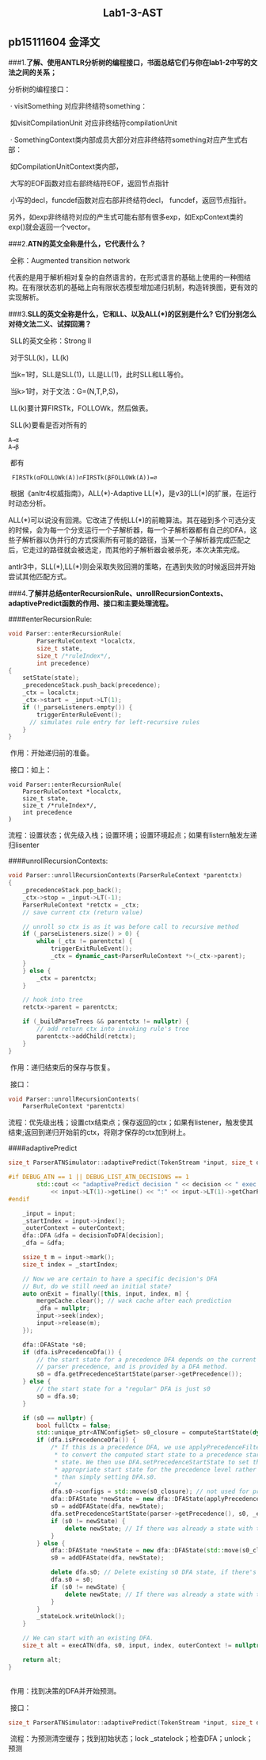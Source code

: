 ## <center>**Lab1-3-AST**</center>

## pb15111604 金泽文

###1.**了解、使用ANTLR分析树的编程接口，书面总结它们与你在lab1-2中写的文法之间的关系；**

分析树的编程接口：

​    · visitSomething 对应非终结符something：

​        如visitCompilationUnit 对应非终结符compilationUnit

​    · SomethingContext类内部成员大部分对应非终结符something对应产生式右部：

​        如CompilationUnitContext类内部，

​        大写的EOF函数对应右部终结符EOF，返回节点指针

​        小写的decl，funcdef函数对应右部非终结符decl， funcdef，返回节点指针。

​	另外，如exp非终结符对应的产生式可能右部有很多exp，如ExpContext类的exp()就会返回一个vector。



###2.**ATN的英文全称是什么，它代表什么？**

​    全称：Augmented transition network

​    代表的是用于解析相对复杂的自然语言的，在形式语言的基础上使用的一种图结构。在有限状态机的基础上向有限状态模型增加递归机制，构造转换图，更有效的实现解析。



###3.**SLL的英文全称是什么，它和LL、以及ALL(*)的区别是什么? 它们分别怎么对待文法二义、试探回溯？**

​    SLL的英文全称：Strong ll

​    对于SLL(k)，LL(k)

​    当k=1时，SLL是SLL(1)，LL是LL(1)，此时SLL和LL等价。

​    当k>1时，对于文法：G=(N,T,P,S)，

​        LL(k)要计算FIRSTk，FOLLOWk，然后做表。

​        SLL(k)要看是否对所有的

```
A→α
A→β
```

​        都有

```
 FIRSTk(αFOLLOWk(A))∩FIRSTk(βFOLLOWk(A))=∅
```

​    根据《anltr4权威指南》，ALL(\*)-Adaptive LL(\*)，是v3的LL(\*)的扩展，在运行时动态分析。

​    ALL(*)可以说没有回溯。它改进了传统LL(\*)的前瞻算法。其在碰到多个可选分支的时候，会为每一个分支运行一个子解析器，每一个子解析器都有自己的DFA，这些子解析器以伪并行的方式探索所有可能的路径，当某一个子解析器完成匹配之后，它走过的路径就会被选定，而其他的子解析器会被杀死，本次决策完成。

​    antlr3中，SLL(\*),LL(\*)则会采取失败回溯的策略，在遇到失败的时候返回并开始尝试其他匹配方式。

###4.**了解并总结enterRecursionRule、unrollRecursionContexts、adaptivePredict函数的作用、接口和主要处理流程。**

####enterRecursionRule:

```c++
void Parser::enterRecursionRule(
  		ParserRuleContext *localctx, 
  		size_t state, 
 		size_t /*ruleIndex*/, 
  		int precedence) 
{
  	setState(state);
  	_precedenceStack.push_back(precedence);
  	_ctx = localctx;
  	_ctx->start = _input->LT(1);
  	if (!_parseListeners.empty()) {
    	triggerEnterRuleEvent(); 
      // simulates rule entry for left-recursive rules
  	}
}
```

​    作用：开始递归前的准备。

​    接口：如上：

```
void Parser::enterRecursionRule(
	ParserRuleContext *localctx, 
	size_t state, 
	size_t /*ruleIndex*/, 
	int precedence
)
```

​    流程：设置状态；优先级入栈；设置环境；设置环境起点；如果有listern触发左递归lisenter

####unrollRecursionContexts:

```c++
void Parser::unrollRecursionContexts(ParserRuleContext *parentctx) 
{
	_precedenceStack.pop_back();
	_ctx->stop = _input->LT(-1);
	ParserRuleContext *retctx = _ctx; 
	// save current ctx (return value)

	// unroll so ctx is as it was before call to recursive method
	if (_parseListeners.size() > 0) {
    	while (_ctx != parentctx) {
        	triggerExitRuleEvent();
        	_ctx = dynamic_cast<ParserRuleContext *>(_ctx->parent);
    }
	} else {
    	_ctx = parentctx;
	}

	// hook into tree
	retctx->parent = parentctx;

	if (_buildParseTrees && parentctx != nullptr) {
    	// add return ctx into invoking rule's tree
    	parentctx->addChild(retctx);
	}
}
```
​    作用：递归结束后的保存与恢复。

​    接口：

```c++
void Parser::unrollRecursionContexts(
	ParserRuleContext *parentctx) 
```

​    流程：优先级出栈；设置ctx结束点；保存返回的ctx；如果有listener，触发使其结束;返回到递归开始前的ctx，将刚才保存的ctx加到树上。

####adaptivePredict

```c++
size_t ParserATNSimulator::adaptivePredict(TokenStream *input, size_t decision, ParserRuleContext *outerContext) {

#if DEBUG_ATN == 1 || DEBUG_LIST_ATN_DECISIONS == 1
        std::cout << "adaptivePredict decision " << decision << " exec LA(1)==" << getLookaheadName(input) << " line "
            << input->LT(1)->getLine() << ":" << input->LT(1)->getCharPositionInLine() << std::endl;
#endif

    _input = input;
    _startIndex = input->index();
    _outerContext = outerContext;
    dfa::DFA &dfa = decisionToDFA[decision];
    _dfa = &dfa;

    ssize_t m = input->mark();
    size_t index = _startIndex;

    // Now we are certain to have a specific decision's DFA
    // But, do we still need an initial state?
    auto onExit = finally([this, input, index, m] {
        mergeCache.clear(); // wack cache after each prediction
        _dfa = nullptr;
        input->seek(index);
        input->release(m);
    });

    dfa::DFAState *s0;
    if (dfa.isPrecedenceDfa()) {
        // the start state for a precedence DFA depends on the current
        // parser precedence, and is provided by a DFA method.
        s0 = dfa.getPrecedenceStartState(parser->getPrecedence());
    } else {
        // the start state for a "regular" DFA is just s0
        s0 = dfa.s0;
    }

    if (s0 == nullptr) {
        bool fullCtx = false;
        std::unique_ptr<ATNConfigSet> s0_closure = computeStartState(dynamic_cast<ATNState *>(dfa.atnStartState), &ParserRuleContext::EMPTY, fullCtx);_stateLock.writeLock();
        if (dfa.isPrecedenceDfa()) {
            /* If this is a precedence DFA, we use applyPrecedenceFilter
             * to convert the computed start state to a precedence start
             * state. We then use DFA.setPrecedenceStartState to set the
             * appropriate start state for the precedence level rather
             * than simply setting DFA.s0.
             */
            dfa.s0->configs = std::move(s0_closure); // not used for prediction but useful to know start configs anyway
            dfa::DFAState *newState = new dfa::DFAState(applyPrecedenceFilter(dfa.s0->configs.get())); /* mem-check: managed by the DFA or deleted below */
            s0 = addDFAState(dfa, newState);
            dfa.setPrecedenceStartState(parser->getPrecedence(), s0, _edgeLock);
            if (s0 != newState) {
                delete newState; // If there was already a state with this config set we don't need the new one.
            }
        } else {
            dfa::DFAState *newState = new dfa::DFAState(std::move(s0_closure)); /* mem-check: managed by the DFA or deleted below */
            s0 = addDFAState(dfa, newState);

            delete dfa.s0; // Delete existing s0 DFA state, if there's any. 
            dfa.s0 = s0;
            if (s0 != newState) {
                delete newState; // If there was already a state with this config set we don't need the new one.
            }
        }
        _stateLock.writeUnlock();
    }

    // We can start with an existing DFA.
    size_t alt = execATN(dfa, s0, input, index, outerContext != nullptr ? outerContext : &ParserRuleContext::EMPTY);

    return alt;
}
  
```

​    作用：找到决策的DFA并开始预测。

​    接口：

```c++
size_t ParserATNSimulator::adaptivePredict(TokenStream *input, size_t decision, ParserRuleContext *outerContext)
```

​    流程：为预测清空缓存；找到初始状态；lock  _statelock；检查DFA；unlock；预测